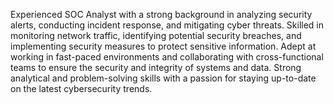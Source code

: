 Experienced SOC Analyst with a strong background in analyzing security alerts, conducting incident response, and mitigating cyber threats. Skilled in monitoring network traffic, identifying potential security breaches, and implementing security measures to protect sensitive information. Adept at 
working in fast-paced environments and collaborating with cross-functional teams to ensure the security and integrity of systems and data. Strong analytical and problem-solving skills with a passion for staying 
up-to-date on the latest cybersecurity trends.
